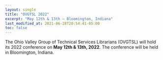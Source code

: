 ```yaml
---
layout: single
title: "OVGTSL 2022"
excerpt: "May 12th & 13th — Bloomington, Indiana"
last_modified_at: 2021-06-28T20:54:41-05:00
toc: false
---
```


The Ohio Valley Group of Technical Services Librarians (OVGTSL) will hold its 2022 conference on **May 12th & 13th, 2022**. The conference will be held in Bloomington, Indiana.